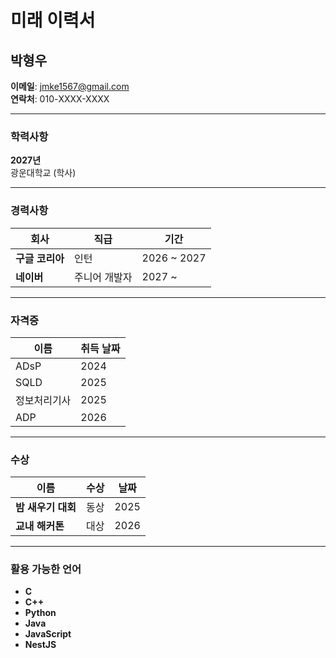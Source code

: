 # 미래 이력서

## 박형우

**이메일**: jmke1567@gmail.com  
**연락처**: 010-XXXX-XXXX

---

### 학력사항

**2027년**  
광운대학교 (학사)

---

### 경력사항

| 회사             | 직급          | 기간         |
|------------------|---------------|--------------|
| **구글 코리아**  | 인턴          | 2026 ~ 2027  |
| **네이버**       | 주니어 개발자 | 2027 ~      |

---

### 자격증

| 이름         | 취득 날짜 |
|--------------|-----------|
| ADsP         | 2024      |
| SQLD         | 2025      |
| 정보처리기사 | 2025      |
| ADP          | 2026      |

---

### 수상

| 이름              | 수상 | 날짜  |
|-------------------|------|-------|
| **밤 새우기 대회** | 동상 | 2025  |
| **교내 해커톤**    | 대상 | 2026  |

---

### 활용 가능한 언어

- **C**
- **C++**
- **Python**
- **Java**
- **JavaScript**
- **NestJS**
